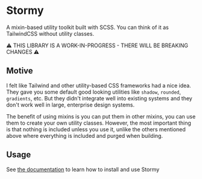 # Stormy

A mixin-based utility toolkit built with SCSS. You can think of it as TailwindCSS without utility classes. 

⚠ THIS LIBRARY IS A WORK-IN-PROGRESS - THERE WILL BE BREAKING CHANGES ⚠

## Motive

I felt like Tailwind and other utility-based CSS frameworks had a nice idea. 
They gave you some default good looking utilities like `shadow`, `rounded`, `gradients`, etc. But they didn't integrate well into existing systems and they don't work well in large, enterprise design systems.

The benefit of using mixins is you can put them in other mixins, you can use them to create your own utility classes. However, the most important thing is that nothing is included unless you use it, unlike the others mentioned above where everything is included and purged when building.

## Usage

See [the documentation](stormy-docs.netlify.app) to learn how to install and use Stormy
